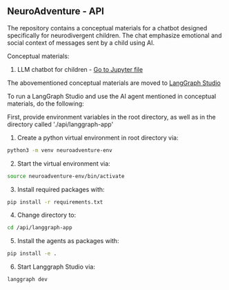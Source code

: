 ## NeuroAdventure - API

The repository contains a conceptual materials for a chatbot designed specifically for neurodivergent children. The chat emphasize emotional and social context of messages sent by a child using AI.

Conceptual materials:
1. LLM chatbot for children - [Go to Jupyter file](concepts/1.%20children_chat.ipynb)

The abovementioned conceptual materials are moved to [LangGraph Studio](https://langchain-ai.github.io/langgraph/concepts/langgraph_studio/)

To run a LangGraph Studio and use the AI agent mentioned in conceptual materials, do the following:

First, provide environment variables in the root directory, as well as in the directory called './api/langgraph-app'

1. Create a python virtual environment in root directory via:
```bash
python3 -m venv neuroadventure-env
```
2. Start the virtual environment via:
```bash
source neuroadventure-env/bin/activate
```
3. Install required packages with:
```bash
pip install -r requirements.txt
```
4. Change directory to:
```bash
cd /api/langgraph-app
```
5. Install the agents as packages with:
```bash
pip install -e .
```
6. Start Langgraph Studio via:
```bash
langgraph dev
```